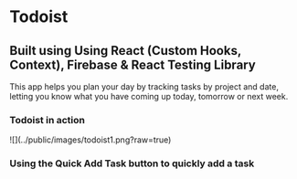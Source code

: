 <h1>Todoist</h1>
<h2>Built using Using React (Custom Hooks, Context), Firebase & React Testing Library</h2>
  <p>This app helps you plan your day by tracking tasks by project and date, letting you know what you have coming up today, tomorrow or next week.</p>
  <h3>Todoist in action</h3>
  ![](../public/images/todoist1.png?raw=true)
  <h3>Using the Quick Add Task button to quickly add a task</h3>
  <img src="https://github.com/fear0470/todoist/blob/master/public/images/todoist2.png>
